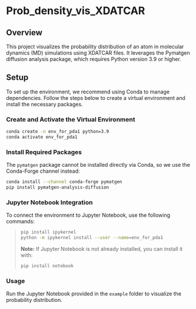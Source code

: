 # Prob_density_vis_XDATCAR

## Overview
This project visualizes the probability distribution of an atom in molecular dynamics (MD) simulations using XDATCAR files. It leverages the Pymatgen diffusion analysis package, which requires Python version 3.9 or higher.

## Setup
To set up the environment, we recommend using Conda to manage dependencies. Follow the steps below to create a virtual environment and install the necessary packages.

### Create and Activate the Virtual Environment
```bash
conda create -n env_for_pda1 python=3.9
conda activate env_for_pda1
```

### Install Required Packages
The `pymatgen` package cannot be installed directly via Conda, so we use the Conda-Forge channel instead:
```bash
conda install --channel conda-forge pymatgen
pip install pymatgen-analysis-diffusion
```

### Jupyter Notebook Integration
To connect the environment to Jupyter Notebook, use the following commands:
> ```bash
> pip install ipykernel
> python -m ipykernel install --user --name=env_for_pda1
> ```
> **Note:** If Jupyter Notebook is not already installed, you can install it with:
> ```bash
> pip install notebook
> ```

### Usage
Run the Jupyter Notebook provided in the `example` folder to visualize the probability distribution.
